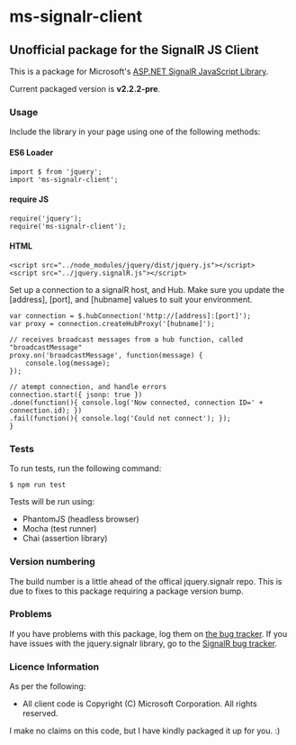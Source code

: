 # ms-signalr-client
## Unofficial package for the SignalR JS Client

This is a package for Microsoft's [ASP.NET SignalR JavaScript Library](https://github.com/SignalR/SignalR/wiki/SignalR-JS-Client).

Current packaged version is **v2.2.2-pre**.

### Usage

Include the library in your page using one of the following methods:

#### ES6 Loader

```
import $ from 'jquery';
import 'ms-signalr-client';
```

#### require JS

```
require('jquery');
require('ms-signalr-client');
```

#### HTML

```
<script src="../node_modules/jquery/dist/jquery.js"></script>
<script src="../jquery.signalR.js"></script>
```

Set up a connection to a signalR host, and Hub. Make sure you update the [address], [port], and [hubname] values to suit your environment.

```
var connection = $.hubConnection('http://[address]:[port]');
var proxy = connection.createHubProxy('[hubname]');

// receives broadcast messages from a hub function, called "broadcastMessage"
proxy.on('broadcastMessage', function(message) {
    console.log(message);
});

// atempt connection, and handle errors
connection.start({ jsonp: true })
.done(function(){ console.log('Now connected, connection ID=' + connection.id); })
.fail(function(){ console.log('Could not connect'); });
}
```

### Tests

To run tests, run the following command:

```
$ npm run test
```

Tests will be run using:

- PhantomJS (headless browser)
- Mocha (test runner)
- Chai (assertion library)

### Version numbering

The build number is a little ahead of the offical jquery.signalr repo. This is due to fixes to this package requiring a package version bump.

### Problems

If you have problems with this package, log them on [the bug tracker](https://github.com/dfrencham/ms-signalr-client/issues). If you have issues with the jquery.signalr library, go to the [SignalR bug tracker](https://github.com/SignalR/SignalR/issues).

### Licence Information

As per the following:

- All client code is Copyright (C) Microsoft Corporation. All rights reserved.

I make no claims on this code, but I have kindly packaged it up for you. :)
